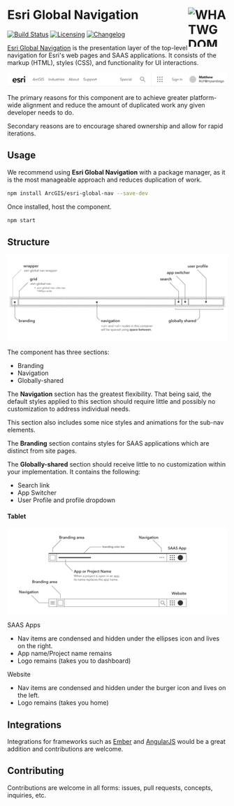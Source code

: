 # Esri Global Navigation [<img src="https://upload.wikimedia.org/wikipedia/commons/5/52/WHATWG_DOM_logo.svg" alt="WHATWG DOM logo" width="90" height="90" align="right">][Esri Global Navigation]

[![Build Status][cli-img]][cli-url]
[![Licensing][lic-img]][lic-url]
[![Changelog][log-img]][log-url]

[Esri Global Navigation] is the presentation layer of the top-level navigation for Esri's web pages and SAAS applications. It consists of the markup (HTML), styles (CSS), and functionality for UI interactions.

![Global Navigation: desktop view](readme-assets/esri-global-nav-desktop.png)

The primary reasons for this component are to achieve greater platform-wide alignment and reduce the amount of duplicated work any given developer needs to do.

Secondary reasons are to encourage shared ownership and allow for rapid iterations.

## Usage

We recommend using **Esri Global Navigation** with a package manager, as it is the most manageable approach and reduces duplication of work.

```sh
npm install ArcGIS/esri-global-nav --save-dev
```

Once installed, host the component.

```sh
npm start
```

## Structure

![Global Nav structure](readme-assets/esri-global-nav-concepts.png)

The component has three sections:

* Branding
* Navigation
* Globally-shared

The **Navigation** section has the greatest flexibility.  That being said, the default styles applied to this section should require little and possibly no customization to address individual needs.

This section also includes some nice styles and animations for the sub-nav elements.

The **Branding** section contains styles for SAAS applications which are distinct from site pages.

The **Globally-shared** section should receive little to no customization within your implementation.  It contains the following:
* Search link
* App Switcher
* User Profile and profile dropdown

#### Tablet

![global navigation structure](readme-assets/esri-global-nav-concepts-mobile.png)

SAAS Apps
* Nav items are condensed and hidden under the ellipses icon and lives on the right.
* App name/Project name remains
* Logo remains (takes you to dashboard)

Website
* Nav items are condensed and hidden under the burger icon and lives on the left.
* Logo remains (takes you home)

## Integrations

Integrations for frameworks such as [Ember] and [AngularJS] would be a great addition and contributions are welcome.

## Contributing

Contributions are welcome in all forms: issues, pull requests, concepts, inquiries, etc.

[Esri Global Navigation]: https://github.com/ArcGIS/esri-global-nav
[Ember]: http://emberjs.com/
[AngularJS]: https://angularjs.org/

[cli-url]: https://travis-ci.com/ArcGIS/esri-global-nav
[cli-img]: https://api.travis-ci.com/ArcGIS/esri-global-nav.svg?token=mqvp34VgHUamyk5XDa9d
[lic-url]: LICENSE.md
[lic-img]: https://img.shields.io/badge/license-CC0--1.0-blue.svg
[log-url]: CHANGELOG.md
[log-img]: https://img.shields.io/badge/changelog-md-blue.svg
